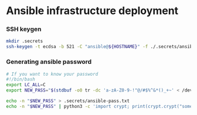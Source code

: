 # Ansible infrastructure deployment

### SSH keygen
```bash
mkdir .secrets
ssh-keygen -t ecdsa -b 521 -C "ansible@${HOSTNAME}" -f ./.secrets/ansible_key -P ''
```

### Generating ansible password
```bash
# If you want to know your password
#!/bin/bash
export LC_ALL=C
export NEW_PASS="$(stdbuf -o0 tr -dc 'a-zA-Z0-9-!"@/#$%^&*()_+~' < /dev/random | head -c "$((20 + RANDOM % 100))")"

echo -n "$NEW_PASS" > .secrets/ansible-pass.txt
echo -n "$NEW_PASS" | python3 -c 'import crypt; print(crypt.crypt("somesecret", crypt.mksalt(crypt.METHOD_SHA512)))' > .secrets/ansible-pass.crypt
```
